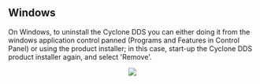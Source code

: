 ## Windows

On Windows, to uninstall the Cyclone DDS you can either doing it from the windows application control panned (Programs and Features in Control Panel) or using the product installer; in this case, start-up the Cyclone DDS product installer again, and select 'Remove'.

<div align=center> <img src="figs/1.8.2.1.png"></div>